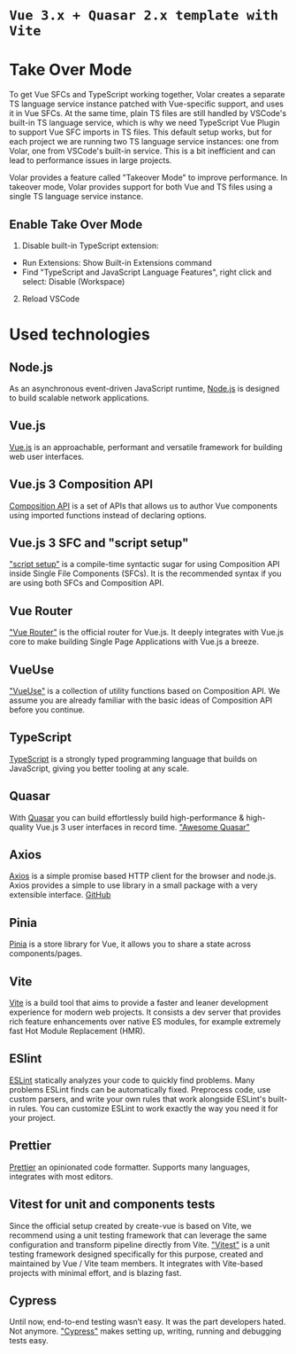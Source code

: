 # `Vue 3.x + Quasar 2.x template with Vite`

# Take Over Mode
To get Vue SFCs and TypeScript working together, Volar creates a separate TS language service instance patched with Vue-specific support, and uses it in Vue SFCs. At the same time, plain TS files are still handled by VSCode's built-in TS language service, which is why we need TypeScript Vue Plugin to support Vue SFC imports in TS files. This default setup works, but for each project we are running two TS language service instances: one from Volar, one from VSCode's built-in service. This is a bit inefficient and can lead to performance issues in large projects.

Volar provides a feature called "Takeover Mode" to improve performance. In takeover mode, Volar provides support for both Vue and TS files using a single TS language service instance.
## Enable Take Over Mode

1. Disable built-in TypeScript extension:
- Run Extensions: Show Built-in Extensions command
- Find "TypeScript and JavaScript Language Features", right click and select: Disable (Workspace)
2. Reload VSCode

# Used technologies

## Node.js

As an asynchronous event-driven JavaScript runtime, [Node.js](https://nodejs.org/en/) is designed to build scalable network applications.

## Vue.js

[Vue.js](https://vuejs.org/) is an approachable, performant and versatile framework for building web user interfaces.

## Vue.js 3 Composition API

[Composition API](https://vuejs.org/api/composition-api-setup.html) is a set of APIs that allows us to author Vue components using imported functions instead of declaring options.

## Vue.js 3 SFC and "script setup"

["script setup"](https://vuejs.org/api/sfc-script-setup.html) is a compile-time syntactic sugar for using Composition API inside Single File Components (SFCs). It is the recommended syntax if you are using both SFCs and Composition API.

## Vue Router

["Vue Router"](https://router.vuejs.org/) is the official router for Vue.js. It deeply integrates with Vue.js core to make building Single Page Applications with Vue.js a breeze.

## VueUse

["VueUse"](https://vueuse.org/) is a collection of utility functions based on Composition API. We assume you are already familiar with the basic ideas of Composition API before you continue.


## TypeScript

[TypeScript](https://www.typescriptlang.org/) is a strongly typed programming language that builds on JavaScript, giving you better tooling at any scale.

## Quasar

With [Quasar](https://quasar.dev/) you can build effortlessly build high-performance & high-quality Vue.js 3 user interfaces in record time. ["Awesome Quasar"](https://github.com/quasarframework/quasar-awesome)

## Axios

[Axios](https://axios-http.com/) is a simple promise based HTTP client for the browser and node.js. Axios provides a simple to use library in a small package with a very extensible interface. [GitHub](https://github.com/axios/axios)

## Pinia

[Pinia](https://pinia.vuejs.org/) is a store library for Vue, it allows you to share a state across components/pages.

## Vite

[Vite](https://vitejs.dev/) is a build tool that aims to provide a faster and leaner development experience for modern web projects. It consists a dev server that provides rich feature enhancements over native ES modules, for example extremely fast Hot Module Replacement (HMR).

## ESlint

[ESLint](https://eslint.org/) statically analyzes your code to quickly find problems. Many problems ESLint finds can be automatically fixed. Preprocess code, use custom parsers, and write your own rules that work alongside ESLint's built-in rules. You can customize ESLint to work exactly the way you need it for your project.

## Prettier

[Prettier](https://prettier.io/) an opinionated code formatter. Supports many languages, integrates with most editors.

## Vitest for unit and components tests

Since the official setup created by create-vue is based on Vite, we recommend using a unit testing framework that can leverage the same configuration and transform pipeline directly from Vite. ["Vitest"](https://vuejs.org/guide/scaling-up/testing.html#unit-testing) is a unit testing framework designed specifically for this purpose, created and maintained by Vue / Vite team members. It integrates with Vite-based projects with minimal effort, and is blazing fast.

## Cypress

Until now, end-to-end testing wasn’t easy. It was the part developers hated.
Not anymore. ["Cypress"](https://www.cypress.io/) makes setting up, writing, running and debugging tests easy.

